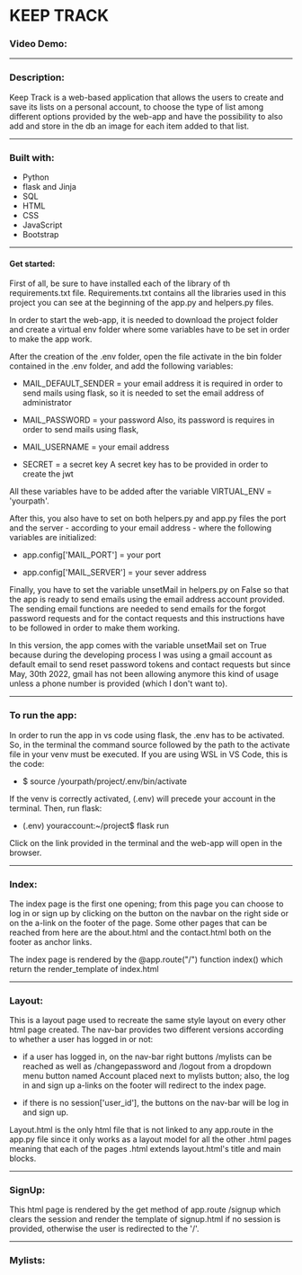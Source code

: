 # KEEP TRACK

### Video Demo:  <URL HERE>

***
### Description:
Keep Track is a web-based application that allows the users to create and save its lists on a personal account, to choose the type of list among different options provided by the web-app and have the possibility to also add and store in the db an image for each item added to that list.

***
### Built with:
* Python
* flask and Jinja
* SQL
* HTML
* CSS
* JavaScript
* Bootstrap

***
#### Get started:

First of all, be sure to have installed each of the library of th requirements.txt file.
Requirements.txt contains all the libraries used in this project you can see at the beginning of the app.py and helpers.py files.

In order to start the web-app, it is needed to download the project folder and create a virtual env folder where some variables have to be set in order to make the app work.

After the creation of the .env folder, open the file activate in the bin folder contained in the .env folder, and add the following variables:

* MAIL_DEFAULT_SENDER = your email address
    it is required in order to send mails using flask, so it is needed to set the email address of administrator 

* MAIL_PASSWORD = your password
    Also, its password is requires in order to send mails using flask,

* MAIL_USERNAME = your email address

* SECRET = a secret key
    A secret key has to be provided in order to create the jwt

All these variables have to be added after the variable VIRTUAL_ENV = 'yourpath'.

After this, you also have to set on both helpers.py and app.py files the port and the server - according to your email address - where the following variables are initialized:

* app.config['MAIL_PORT'] = your port

* app.config['MAIL_SERVER'] = your sever address

Finally, you have to set the variable unsetMail in helpers.py on False so that the app is ready to send emails using the email address account provided.
The sending email functions are needed to send emails for the forgot password requests and for the contact requests and this instructions have to be followed in order to make them working.

In this version, the app comes with the variable unsetMail set on True because during the developing process I was using a gmail account as default email to send reset password tokens and contact requests but since May, 30th 2022, gmail has not been allowing anymore this kind of usage unless a phone number is provided (which I don't want to).

***
### To run the app:
In order to run the app in vs code using flask, the .env has to be activated.
So, in the terminal the command source followed by the path to the activate file in your venv must be executed. 
If you are using WSL in VS Code, this is the code:

* $ source /yourpath/project/.env/bin/activate

If the venv is correctly activated, (.env) will precede your account in the terminal. Then, run flask:

* (.env) youraccount:~/project$ flask run

Click on the link provided in the terminal and the web-app will open in the browser.

***
### Index:

The index page is the first one opening; from this page you can choose to log in or sign up by clicking on the button on the navbar on the right side or on the a-link on the footer of the page.
Some other pages that can be reached from here are the about.html and the contact.html both on the footer as anchor links. 

The index page is rendered by the @app.route("/") function index() which return the render_template of index.html

***
### Layout:

This is a layout page used to recreate the same style layout on every other html page created.
The nav-bar provides two different versions according to whether a user has logged in or not:

* if a user has logged in, on the nav-bar right buttons /mylists can be reached as well as /changepassword and /logout from a dropdown menu button named Account placed next to mylists button; also, the log in and sign up a-links on the footer will redirect to the index page.

* if there is no session['user_id'], the buttons on the nav-bar will be log in and sign up.

Layout.html is the only html file that is not linked to any app.route in the app.py file since it only works as a layout model for all the other .html pages meaning that each of the pages .html extends layout.html's title and main blocks.

***
### SignUp:
This html page is rendered by the get method of app.route /signup which clears the session and render the template of signup.html if no session is provided, otherwise the user is redirected to the '/'.

***
### Mylists:








